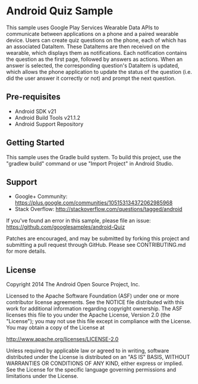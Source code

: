 Android Quiz Sample
===================================

This sample uses Google Play Services Wearable Data APIs to communicate between
applications on a phone and a paired wearable device. Users can create quiz questions on the phone,
each of which has an associated DataItem. These DataItems are then received on the wearable, which
displays them as notifications. Each notification contains the question as the first page, followed
by answers as actions. When an answer is selected, the corresponding question's DataItem is updated,
which allows the phone application to update the status of the question (i.e. did the user answer it
correctly or not) and prompt the next question.

Pre-requisites
--------------

- Android SDK v21
- Android Build Tools v21.1.2
- Android Support Repository

Getting Started
---------------

This sample uses the Gradle build system. To build this project, use the
"gradlew build" command or use "Import Project" in Android Studio.

Support
-------

- Google+ Community: https://plus.google.com/communities/105153134372062985968
- Stack Overflow: http://stackoverflow.com/questions/tagged/android

If you've found an error in this sample, please file an issue:
https://github.com/googlesamples/android-Quiz

Patches are encouraged, and may be submitted by forking this project and
submitting a pull request through GitHub. Please see CONTRIBUTING.md for more details.

License
-------

Copyright 2014 The Android Open Source Project, Inc.

Licensed to the Apache Software Foundation (ASF) under one or more contributor
license agreements.  See the NOTICE file distributed with this work for
additional information regarding copyright ownership.  The ASF licenses this
file to you under the Apache License, Version 2.0 (the "License"); you may not
use this file except in compliance with the License.  You may obtain a copy of
the License at

http://www.apache.org/licenses/LICENSE-2.0

Unless required by applicable law or agreed to in writing, software
distributed under the License is distributed on an "AS IS" BASIS, WITHOUT
WARRANTIES OR CONDITIONS OF ANY KIND, either express or implied.  See the
License for the specific language governing permissions and limitations under
the License.
